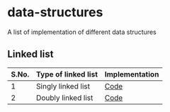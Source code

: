 # data-structures
A list of implementation of different data structures

## Linked list

| S.No.         | Type of linked list         | Implementation                                |
|---------------|-----------------------------|-----------------------------------------------|
| 1             | Singly linked list          | [Code](linked-list/sll-implementation.c)      |
| 2             | Doubly linked list          | [Code](linked-list/dll-implementation.c)      |